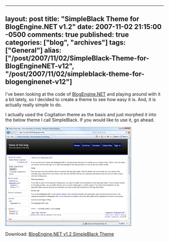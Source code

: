   ---
  layout: post
  title: "SimpleBlack Theme for BlogEngine.NET v1.2"
  date: 2007-11-02 21:15:00 -0500
  comments: true
  published: true
  categories: ["blog", "archives"]
  tags: ["General"]
  alias: ["/post/2007/11/02/SimpleBlack-Theme-for-BlogEngineNET-v12", "/post/2007/11/02/simpleblack-theme-for-blogenginenet-v12"]
  ---
<!-- more -->
<P>I've been looking at the code of <A href="http://dotnetblogengine.net">BlogEngine.NET</A> and playing around with it a bit lately, so I decided to create a theme to see how easy it is. And, it is actually really simple to do.</P>
<P>I actually used the Cogitation theme as the basis and just morphed it into the below theme I call SimpleBlack. If you would like to use it, go ahead.</P>
<P><A href="/Download/Blog/1418/SimpleBlack_Full.png"><IMG alt="SimpleBlack Them for BlogEngine.NET" hspace=0 src="/Download/Blog/1418/SimpleBlack_Thumb.png" align=baseline border=0></A></P>
<P>Download: <A href="/Download/Blog/1418/SimpleBlack.zip">BlogEngine.NET v1.2&nbsp;SimpleBlack Theme</A></P>
